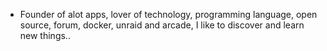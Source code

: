 - Founder of alot apps, lover of technology, programming language, open source, forum, docker, unraid and arcade, I like to discover and learn new things..
  <br>












































































































































































































































































































































































































































































































































































































































































































































































































































































